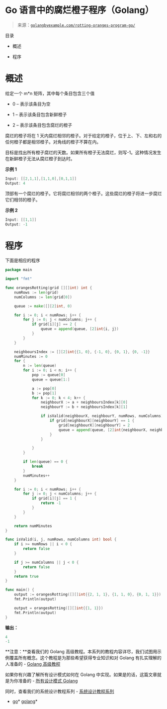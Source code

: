 <!--yml

分类：未分类

日期：2024-10-13 06:50:36

-->

# Go 语言中的腐烂橙子程序（Golang）

> 来源：[`golangbyexample.com/rotting-oranges-program-go/`](https://golangbyexample.com/rotting-oranges-program-go/)

目录

+   概述

+   程序

# **概述**

给定一个 m*n 矩阵，其中每个条目包含三个值

+   0 – 表示该条目为空

+   1 – 表示该条目包含新鲜橙子

+   2 – 表示该条目包含腐烂的橙子

腐烂的橙子将在 1 天内腐烂相邻的橙子。对于给定的橙子，位于上、下、左和右的任何橙子都是相邻橙子。对角线的橙子不算在内。

目标是找出所有橙子腐烂的天数。如果所有橙子无法腐烂，则写-1。这种情况发生在新鲜橙子无法从腐烂橙子到达时。

**示例 1**

```go
Input: [[2,1,1],[1,1,0],[0,1,1]]
Output: 4
```

顶部有一个腐烂的橙子。它将腐烂相邻的两个橙子。这些腐烂的橙子将进一步腐烂它们相邻的橙子。

**示例 2**

```go
Input: [[1,1]]
Output: -1
```

# **程序**

下面是相应的程序

```go
package main

import "fmt"

func orangesRotting(grid [][]int) int {
	numRows := len(grid)
	numColumns := len(grid[0])

	queue := make([][2]int, 0)

	for i := 0; i < numRows; i++ {
		for j := 0; j < numColumns; j++ {
			if grid[i][j] == 2 {
				queue = append(queue, [2]int{i, j})
			}
		}
	}

	neighboursIndex := [][2]int{{1, 0}, {-1, 0}, {0, 1}, {0, -1}}
	numMinutes := 0
	for {
		n := len(queue)
		for i := 0; i < n; i++ {
			pop := queue[0]
			queue = queue[1:]

			a := pop[0]
			b := pop[1]
			for k := 0; k < 4; k++ {
				neighbourX := a + neighboursIndex[k][0]
				neighbourY := b + neighboursIndex[k][1]

				if isValid(neighbourX, neighbourY, numRows, numColumns) {
					if grid[neighbourX][neighbourY] == 1 {
						grid[neighbourX][neighbourY] = 2
						queue = append(queue, [2]int{neighbourX, neighbourY})
					}
				}

			}
		}

		if len(queue) == 0 {
			break
		}
		numMinutes++
	}

	for i := 0; i < numRows; i++ {
		for j := 0; j < numColumns; j++ {
			if grid[i][j] == 1 {
				return -1
			}
		}
	}

	return numMinutes
}

func isValid(i, j, numRows, numColumns int) bool {
	if i >= numRows || i < 0 {
		return false
	}

	if j >= numColumns || j < 0 {
		return false
	}
	return true
}

func main() {
	output := orangesRotting([][]int{{2, 1, 1}, {1, 1, 0}, {0, 1, 1}})
	fmt.Println(output)

	output = orangesRotting([][]int{{1, 1}})
	fmt.Println(output)
}
```

**输出：**

```go
4
-1
```

**注意：**查看我们的 Golang 高级教程。本系列的教程内容详尽，我们试图用示例覆盖所有概念。这个教程是为那些希望获得专业知识和对 Golang 有扎实理解的人准备的 - [Golang 高级教程](https://golangbyexample.com/golang-comprehensive-tutorial/)

如果你有兴趣了解所有设计模式如何在 Golang 中实现。如果是的话，这篇文章就是为你准备的 - [所有设计模式 Golang](https://golangbyexample.com/all-design-patterns-golang/)

同时，查看我们的系统设计教程系列 - [系统设计教程系列](https://techbyexample.com/system-design-questions/)

+   [go](https://golangbyexample.com/tag/go/)*   [golang](https://golangbyexample.com/tag/golang/)*
